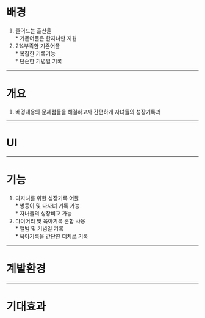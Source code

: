 # 배경
1. 줄어드는 출산율
   <br>* 기존어플은 한자녀만 지원
2. 2%부족한 기존어플
   <br>* 복잡한 기록기능
   <br>* 단순한 기념일 기록
----------------------------
# 개요
1. 배경내용의 문제점들을 해결하고자 간편하게 자녀들의 성장기록과 
-----------------------------
# UI
-----------------------------
# 기능
1. 다자녀를 위한 성장기록 어플
   <br>* 쌍둥이 및 다자녀 기록 가능
   <br>* 자녀들의 성장비교 가능<br>
2. 다이어리 및 육아기록 혼합 사용
   <br>* 앨범 및 기념일 기록 
   <br>* 육아기록을 간단한 터치로 기록<br>
--------------------------
# 계발환경
--------------------------
# 기대효과

